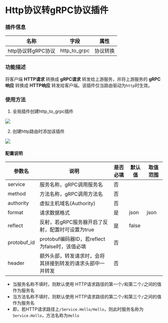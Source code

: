 # Http协议转gRPC协议插件


### 插件信息

| 名称            | 字段           | 属性   |
|---------------|--------------|------|
| http协议转gRPC协议 | http_to_grpc | 协议转换 |


### 功能描述

将客户端 **HTTP请求** 转换成 **gRPC请求** 转发给上游服务，并将上游服务的 **gRPC响应** 转换成 **HTTP响应** 转发给客户端。该插件仅当路由驱动为`http`时生效。


### 使用方法
1. 全局插件创建http_to_grpc插件

![](http://data.eolinker.com/course/qYxTZ3M5f63863964a4b2e89934aff5b7f80b9f9c80983f.png)

2. 创建http路由时添加该插件

![](http://data.eolinker.com/course/n7AP8pIe5cae8a7f9ac93be3815bcc3c1f72c2bb43403ba.png)


#### 配置说明

| 参数名         | 说明                                 | 是否必填 | 默认值   | 取值范围 |
|-------------|------------------------------------|------|-------|------|
| service     | 服务名称，gRPC调用服务名                     | 否    |       |      |
| method      | 方法名称，gRPC调用方法名                     | 否    |       |      |
| authority   | 虚拟主机域名(Authority)                  | 否    |       |      |
| format      | 请求数据格式                             | 是    | json  | json |
| reflect     | 反射，若gRPC服务器开启了反射，配置时可设置为true       | 是    | false |
| protobuf_id | protobuf编码器ID，若reflect为false时，该值必填 | 否    |       |      |
| header      | 额外头部，转发请求时，会将其拼接到转发的请求头部中一并转发      | 否    |       |      |


* 当服务名称不填时，则默认使用 HTTP请求路径的第一个`/`和第二个`/`之间的值作为服务名
* 当方法名称不填时，则默认使用 HTTP请求路径的第二个`/`和第三个`/`之间的值作为服务名
* 即，若HTTP请求路径上`/Service.Hello/Hello`，则此时服务名称为`Service.Hello`，方法名称为`Hello`